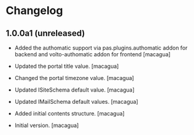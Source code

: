 # Changelog


## 1.0.0a1 (unreleased)

- Added the authomatic support via pas.plugins.authomatic addon for backend and volto-authomatic addon for frontend [macagua]

- Updated the portal title value. [macagua]

- Changed the portal timezone value. [macagua]

- Updated ISiteSchema default value. [macagua]

- Updated IMailSchema default values. [macagua]

- Added initial contents structure. [macagua]

- Initial version. [macagua]
